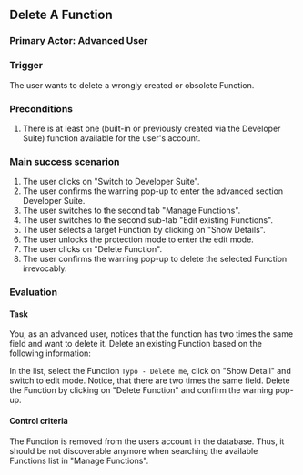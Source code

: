 ## Delete A Function
### Primary Actor: Advanced User

### Trigger
The user wants to delete a wrongly created or obsolete Function.

### Preconditions
1. There is at least one (built-in or previously created via the Developer Suite) function available for the user's account.

### Main success scenarion
1. The user clicks on "Switch to Developer Suite".
2. The user confirms the warning pop-up to enter the advanced section Developer Suite.
3. The user switches to the second tab "Manage Functions".
4. The user switches to the second sub-tab "Edit existing Functions".
5. The user selects a target Function by clicking on "Show Details".
6. The user unlocks the protection mode to enter the edit mode.
7. The user clicks on "Delete Function".
8. The user confirms the warning pop-up to delete the selected Function irrevocably.

### Evaluation
#### Task
You, as an advanced user, notices that the function has two times the same field and want to delete it.
Delete an existing Function based on the following information:

In the list, select the Function `Typo - Delete me`, click on "Show Detail" and switch to edit mode.
Notice, that there are two times the same field.
Delete the Function by clicking on "Delete Function" and confirm the warning pop-up.

#### Control criteria
The Function is removed from the users account in the database. Thus, it should be not discoverable anymore when searching the available Functions list in "Manage Functions".
